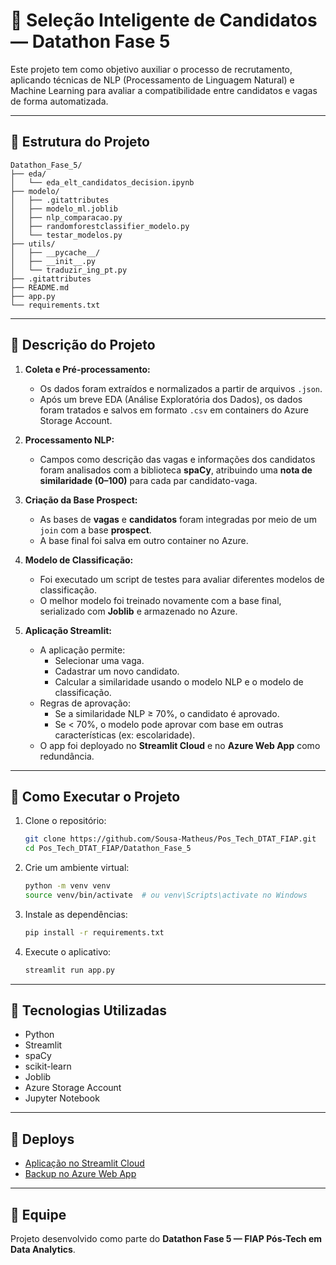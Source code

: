 # 🧠 Seleção Inteligente de Candidatos — Datathon Fase 5

Este projeto tem como objetivo auxiliar o processo de recrutamento, aplicando técnicas de NLP (Processamento de Linguagem Natural) e Machine Learning para avaliar a compatibilidade entre candidatos e vagas de forma automatizada.

---

## 📁 Estrutura do Projeto

```plaintext
Datathon_Fase_5/
├── eda/
│   └── eda_elt_candidatos_decision.ipynb
├── modelo/
│   ├── .gitattributes
│   ├── modelo_ml.joblib
│   ├── nlp_comparacao.py
│   ├── randomforestclassifier_modelo.py
│   └── testar_modelos.py
├── utils/
│   ├── __pycache__/
│   ├── __init__.py
│   └── traduzir_ing_pt.py
├── .gitattributes
├── README.md
├── app.py
└── requirements.txt
```

---

## 🧪 Descrição do Projeto

1. **Coleta e Pré-processamento:**
   - Os dados foram extraídos e normalizados a partir de arquivos `.json`.
   - Após um breve EDA (Análise Exploratória dos Dados), os dados foram tratados e salvos em formato `.csv` em containers do Azure Storage Account.

2. **Processamento NLP:**
   - Campos como descrição das vagas e informações dos candidatos foram analisados com a biblioteca **spaCy**, atribuindo uma **nota de similaridade (0–100)** para cada par candidato-vaga.

3. **Criação da Base Prospect:**
   - As bases de **vagas** e **candidatos** foram integradas por meio de um `join` com a base **prospect**.
   - A base final foi salva em outro container no Azure.

4. **Modelo de Classificação:**
   - Foi executado um script de testes para avaliar diferentes modelos de classificação.
   - O melhor modelo foi treinado novamente com a base final, serializado com **Joblib** e armazenado no Azure.

5. **Aplicação Streamlit:**
   - A aplicação permite:
     - Selecionar uma vaga.
     - Cadastrar um novo candidato.
     - Calcular a similaridade usando o modelo NLP e o modelo de classificação.
   - Regras de aprovação:
     - Se a similaridade NLP ≥ 70%, o candidato é aprovado.
     - Se < 70%, o modelo pode aprovar com base em outras características (ex: escolaridade).
   - O app foi deployado no **Streamlit Cloud** e no **Azure Web App** como redundância.

---

## 🚀 Como Executar o Projeto

1. Clone o repositório:
   ```bash
   git clone https://github.com/Sousa-Matheus/Pos_Tech_DTAT_FIAP.git
   cd Pos_Tech_DTAT_FIAP/Datathon_Fase_5
   ```

2. Crie um ambiente virtual:
   ```bash
   python -m venv venv
   source venv/bin/activate  # ou venv\Scripts\activate no Windows
   ```

3. Instale as dependências:
   ```bash
   pip install -r requirements.txt
   ```

4. Execute o aplicativo:
   ```bash
   streamlit run app.py
   ```

---

## 🧠 Tecnologias Utilizadas

- Python
- Streamlit
- spaCy
- scikit-learn
- Joblib
- Azure Storage Account
- Jupyter Notebook

---

## 🔗 Deploys

- [Aplicação no Streamlit Cloud](#)
- [Backup no Azure Web App](#)

---

## 👥 Equipe

Projeto desenvolvido como parte do **Datathon Fase 5 — FIAP Pós-Tech em Data Analytics**.
